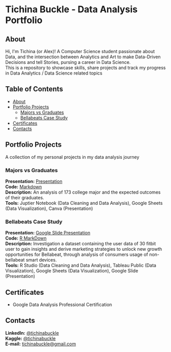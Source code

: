 # Tichina Buckle - Data Analysis Portfolio

## About
Hi, I'm Tichina (or Alex)! A Computer Science student passionate about Data, and the intersection between Analytics and Art to make Data-Driven Decisions and tell Stories, pursing a career in Data Science.
<br>
This is a repository to showcase skills, share projects and track my progress in Data Analytics / Data Science related topics

## Table of Contents
- [About](#about)
- [Portfolio Projects](#portfolio-projects)
	+ [Majors vs Graduates](#majors-vs-graduates)
	+ [Bellabeats Case Study](#bellabeats-case-study)
- [Certificates](#certificates)
- [Contacts](#contacts)

## Portfolio Projects
A collection of my personal projects in my data analysis journey

### Majors vs Graduates
**Presentation:** [Presentation](https://www.canva.com/design/DAFWLHPdSKY/XsKzCawyOdRQczlrq6fZUQ/view?utm_content=DAFWLHPdSKY&utm_campaign=designshare&utm_medium=link2&utm_source=sharebutton)
<br>
**Code:** [Markdown](https://github.com/TichinaBuckle/Data-Analysis-Portfolio/blob/main/majors_vs_graduates_v2.ipynb)
<br>
**Description:** An analysis of 173 college major and the expected outcomes of their graduates.
<br>
**Tools:** Juptier Notebook (Data Cleaning and Data Analysis), Google Sheets (Data Visualization), Canva (Presentation)

### Bellabeats Case Study
**Presentation:** [Google Slide Presentation](https://docs.google.com/presentation/d/1g8J6zGIMgqKfzyKkVqLq_z6daM6SgIfH3TxzPFwdANw/edit?usp=sharing)
<br>
**Code:** [R MarkDown](https://github.com/Lexciib/Data-Analysis-Portfolio/blob/main/Bellabeat%20Case%20Study.pdf)
<br>
**Description:** Investigation a dataset containing the user data of 30 fitbit user to gain insights and derive marketing strategies to unlock new growth opportunities for Bellabeat, through analysis of consumers usage of non-bellabeat smart devices.
<br>
**Tools:** R Studio (Data Cleaning and Data Analysis), Tableau Public (Data Visualization), Google Sheets (Data Visualization), Google Slide (Presentation)

## Certificates
- Google Data Analysis Professional Certification

## Contacts
**LinkedIn:** [@tichinabuckle](https://www.linkedin.com/in/tichinabuckle/)
<br>
**Kaggle:** [@tichinabuckle](https://www.kaggle.com/tichinabuckle)
<br>
**E-mail:** tichinabuckle@gmail.com
